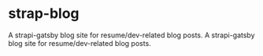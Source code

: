 # strap-blog
A strapi-gatsby blog site for resume/dev-related blog posts.
A strapi-gatsby blog site for resume/dev-related blog posts.
